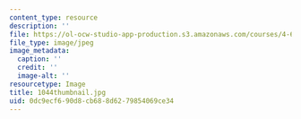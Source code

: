 ```yaml
---
content_type: resource
description: ''
file: https://ol-ocw-studio-app-production.s3.amazonaws.com/courses/4-614-religious-architecture-and-islamic-cultures-fall-2002/0dc9ecf690d8cb688d6279854069ce34_1044thumbnail.jpg
file_type: image/jpeg
image_metadata:
  caption: ''
  credit: ''
  image-alt: ''
resourcetype: Image
title: 1044thumbnail.jpg
uid: 0dc9ecf6-90d8-cb68-8d62-79854069ce34
---
```

